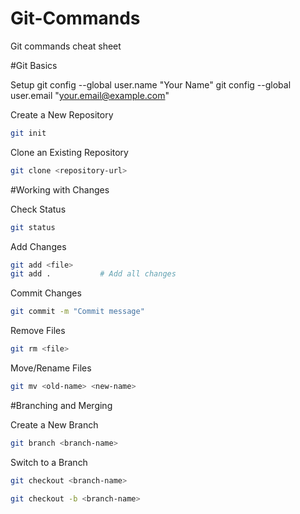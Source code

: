 # Git-Commands
Git commands cheat sheet


#Git Basics

Setup
git config --global user.name "Your Name"
git config --global user.email "your.email@example.com"

Create a New Repository
```sh
git init
```

Clone an Existing Repository
```sh
git clone <repository-url>
```

#Working with Changes

Check Status
```sh
git status
```

Add Changes
```sh
git add <file>
git add .           # Add all changes
```

Commit Changes
```sh
git commit -m "Commit message"
```

Remove Files
```sh
git rm <file>
```

Move/Rename Files
```sh
git mv <old-name> <new-name>
```

#Branching and Merging

Create a New Branch
```sh
git branch <branch-name>
```

Switch to a Branch
```sh
git checkout <branch-name>
```

```sh
git checkout -b <branch-name>
```

